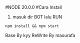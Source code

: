 #NODE 20.0.0
#Cara Install
1. masuk dir BOT lalu RUN
<pre><code>npm install && npm start</code></pre>

Base By kyy ReWrite By maourafa
